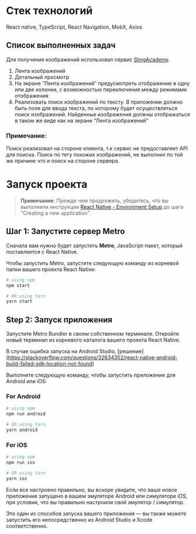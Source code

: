 # Стек технологий
React native, TypeScript, React Navigation, MobX, Axios

## Список выполненных задач

Для получения изображений использовал сервис [SlingAcademy](https://www.slingacademy.com/article/sample-photos-free-fake-rest-api-for-practice/).

1) Лента изображений
2) Детальный просмотр
3) На экране “Лента изображений” предусмотреть отображение в одну или две колонки, с возможностью переключения между режимами отображения
4) Реализовать поиск изображений по тексту. В приложении должно быть поле для ввода текста, по которому будет осуществляться поиск изображений. Найденные изображения должны отображаться в таком же виде как на экране “Лента изображений”

### Примечание:

Поиск реализовал на стороне клиента, т.к сервис не предоставляет API для поиска.
Поиск по тегу похожих изображений, не выполнил по той же причине что и поиск на стороне сервера.

# Запуск проекта

>**Примечание**: Прежде чем продолжить, убедитесь, что вы выполнили инструкции [React Native - Environment Setup](https://reactnative.dev/docs/environment-setup) до шага "Creating a new application".

## Шаг 1: Запустите сервер Metro

Сначала вам нужно будет запустить  **Metro**, JavaScript-пакет, который поставляется с React Native.

Чтобы запустить Metro, запустите следующую команду из корневой папки вашего проекта React Native:

```bash
# using npm
npm start

# OR using Yarn
yarn start
```

## Step 2: Запуск приложения

Запустите Metro Bundler в своем собственном терминале. Откройте новый терминал из корневого каталога вашего проекта React Native.

В случае ошибка запуска на Android Studio, [решение] (https://stackoverflow.com/questions/32634352/react-native-android-build-failed-sdk-location-not-found)

Выполните следующую команду, чтобы запустить приложение для Android или iOS:

### For Android

```bash
# using npm
npm run android

# OR using Yarn
yarn android
```

### For iOS

```bash
# using npm
npm run ios

# OR using Yarn
yarn ios
```

Если все настроено правильно, вы вскоре увидите, что ваше новое приложение запущено в вашем эмуляторе Android или симуляторе iOS, при условии, что вы правильно настроили свой эмулятор / симулятор.

Это один из способов запуска вашего приложения — вы также можете запустить его непосредственно из Android Studio и Xcode соответственно.
